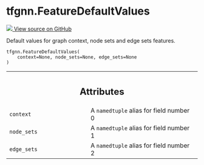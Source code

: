 # tfgnn.FeatureDefaultValues

<!-- Insert buttons and diff -->

<a target="_blank" href="https://github.com/tensorflow/gnn/tree/master/tensorflow_gnn/graph/preprocessing_common.py#L32-L36">
<img src="https://www.tensorflow.org/images/GitHub-Mark-32px.png" /> View source
on GitHub </a>

Default values for graph context, node sets and edge sets features.

<pre class="devsite-click-to-copy prettyprint lang-py tfo-signature-link">
<code>tfgnn.FeatureDefaultValues(
    context=None, node_sets=None, edge_sets=None
)
</code></pre>



<!-- Placeholder for "Used in" -->




<!-- Tabular view -->
 <table class="responsive fixed orange">
<colgroup><col width="214px"><col></colgroup>
<tr><th colspan="2"><h2 class="add-link">Attributes</h2></th></tr>

<tr>
<td>
<code>context</code><a id="context"></a>
</td>
<td>
A <code>namedtuple</code> alias for field number 0
</td>
</tr><tr>
<td>
<code>node_sets</code><a id="node_sets"></a>
</td>
<td>
A <code>namedtuple</code> alias for field number 1
</td>
</tr><tr>
<td>
<code>edge_sets</code><a id="edge_sets"></a>
</td>
<td>
A <code>namedtuple</code> alias for field number 2
</td>
</tr>
</table>
